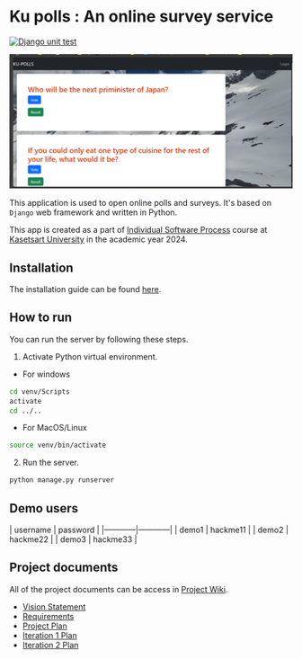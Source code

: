 # Ku polls : An online survey service

[![Django unit test](https://github.com/knilios/ku-polls/actions/workflows/django.yml/badge.svg)](https://github.com/knilios/ku-polls/actions/workflows/django.yml)

![KU-POLLS](image.png)

This application is used to open online polls and surveys. It's based on ```Django``` web framework and written in Python.

This app is created as a part of [Individual Software Process](
https://cpske.github.io/ISP) course at [Kasetsart University](https://www.ku.ac.th) in the academic year 2024.

## Installation
The installation guide can be found [here](installation/installation.md).

## How to run
You can run the server by following these steps.
1. Activate Python virtual environment.
- For windows
```sh
cd venv/Scripts
activate
cd ../..
```
- For MacOS/Linux
```bash
source venv/bin/activate
```
2. Run the server.
```sh
python manage.py runserver
```

## Demo users
| username | password | 
|————|————| 
| demo1 | hackme11 | 
| demo2 | hackme22 | 
| demo3 | hackme33 |

## Project documents
All of the project documents can be access in [Project Wiki](../../wiki/Home).

- [Vision Statement](../../wiki/Vision-and-Scope)
- [Requirements](../../wiki/Requirements)
- [Project Plan](../../wiki/Project-Plan)
- [Iteration 1 Plan](../../wiki/Iteration-1-Plan)
- [Iteration 2 Plan](../../wiki/Iteration-2-Plan)
